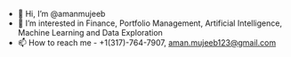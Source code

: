 - 👋 Hi, I’m @amanmujeeb
- 👀 I’m interested in Finance, Portfolio Management, Artificial Intelligence, Machine Learning and Data Exploration
- 📫 How to reach me - +1(317)-764-7907, aman.mujeeb123@gmail.com

